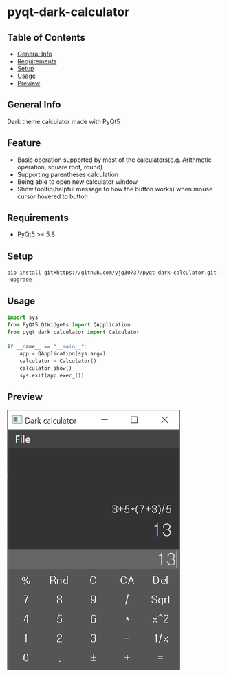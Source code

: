 # pyqt-dark-calculator

## Table of Contents
* [General Info](#general-info)
* [Requirements](#requirements)
* [Setup](#setup)
* [Usage](#usage)
* [Preview](#preview)

## General Info
Dark theme calculator made with PyQt5

## Feature
* Basic operation supported by most of the calculators(e.g. Arithmetic operation, square root, round)
* Supporting parentheses calculation
* Being able to open new calculator window
* Show tooltip(helpful message to how the button works) when mouse cursor hovered to button

## Requirements
* PyQt5 >= 5.8

## Setup
```
pip install git+https://github.com/yjg30737/pyqt-dark-calculator.git --upgrade
```

## Usage
```python
import sys
from PyQt5.QtWidgets import QApplication
from pyqt_dark_calculator import Calculator

if __name__ == "__main__":
    app = QApplication(sys.argv)
    calculator = Calculator()
    calculator.show()
    sys.exit(app.exec_())
```

## Preview
![example](./example/example.png)
